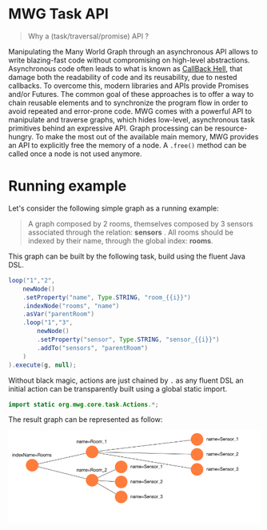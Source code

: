 # MWG Task API

> Why a (task/traversal/promise) API ?

Manipulating the Many World Graph through an asynchronous API allows to write blazing-fast code without compromising on high-level abstractions. Asynchronous code often leads to what is known as [CallBack Hell](http://callbackhell.com/), that damage both the readability of code and its reusability, due to nested callbacks. To overcome this, modern libraries and APIs provide Promises and/or Futures. The common goal of these approaches is to offer a way to chain reusable elements and to synchronize the program flow in order to avoid repeated and error-prone code. MWG comes with a powerful API to manipulate and traverse graphs, which hides low-level, asynchronous task primitives behind an expressive API. Graph processing can be resource-hungry. To make the most out of the available main memory, MWG provides an API to explicitly free the memory of a node. A `.free()` method can be called once a node is not used anymore.

# Running example

Let's consider the following simple graph as a running example:

> A graph composed by 2 rooms, themselves composed by 3 sensors associated through the relation: __sensors__ . All rooms should be indexed by their name, through the global index: __rooms__.

This graph can be built by the following task, build using the fluent Java DSL.

``` java
loop("1","2",
	newNode()
	.setProperty("name", Type.STRING, "room_{{i}}")
	.indexNode("rooms", "name")
	.asVar("parentRoom")
	.loop("1","3",
		newNode()
		.setProperty("sensor", Type.STRING, "sensor_{{i}}")
		.addTo("sensors", "parentRoom")
	)
).execute(g, null);
```

Without black magic, actions are just chained by `.` as any fluent DSL an initial action can be transparently built using a global static import.

```java
import static org.mwg.core.task.Actions.*;
```

The result graph can be represented as follow:

![Running Example View](running_example.png)

